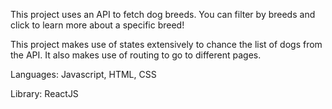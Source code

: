 This project uses an API to fetch dog breeds. You can filter by breeds and click to learn more about a specific breed!

This project makes use of states extensively to chance the list of dogs from the API. It also makes use of routing to go to different pages.

Languages: 
Javascript, HTML, CSS

Library: 
ReactJS


